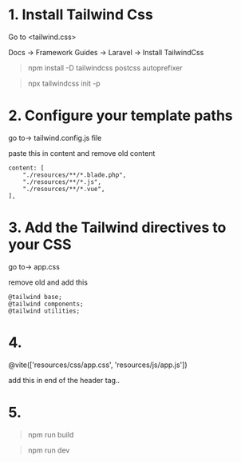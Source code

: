# 1. Install Tailwind Css

Go to <tailwind.css>

Docs -> Framework Guides -> Laravel -> Install TailwindCss

> npm install -D tailwindcss postcss autoprefixer

> npx tailwindcss init -p

# 2. Configure your template paths

go to->  tailwind.config.js  file

paste this in content and remove old content 

    content: [
        "./resources/**/*.blade.php",
        "./resources/**/*.js",
        "./resources/**/*.vue",
    ],

# 3. Add the Tailwind directives to your CSS

go to-> app.css  

remove old and add this 

    @tailwind base;
    @tailwind components;
    @tailwind utilities;

# 4. 

@vite(['resources/css/app.css', 'resources/js/app.js']) 

add this in end of the header tag.. 

# 5.

> npm run build

> npm run dev
